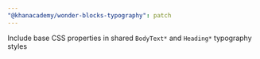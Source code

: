 ```yaml
---
"@khanacademy/wonder-blocks-typography": patch
---
```


Include base CSS properties in shared `BodyText*` and `Heading*` typography styles
